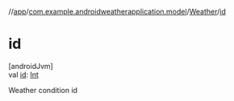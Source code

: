 //[app](../../../index.md)/[com.example.androidweatherapplication.model](../index.md)/[Weather](index.md)/[id](id.md)

# id

[androidJvm]\
val [id](id.md): [Int](https://kotlinlang.org/api/latest/jvm/stdlib/kotlin/-int/index.html)

Weather condition id

